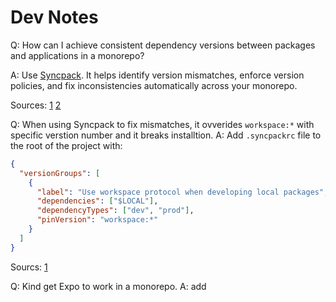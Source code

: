 # Dev Notes


Q: How can I achieve consistent dependency versions between packages and applications in a monorepo?

A: Use [Syncpack](https://jamiemason.github.io/syncpack/guide/getting-started/). It helps identify version mismatches, enforce version policies, and fix inconsistencies automatically across your monorepo.

Sources:
[1](https://www.reddit.com/r/webdev/comments/146rzbh/comment/jntjwjs/)
[2](https://turbo.build/repo/docs/crafting-your-repository/managing-dependencies#using-purpose-built-tooling)


Q: When using Syncpack to fix mismatches, it ovverides `workspace:*` with specific verstion number and it breaks installtion.
A: Add `.syncpackrc` file to the root of the project with:
```json
{
  "versionGroups": [
    {
      "label": "Use workspace protocol when developing local packages",
      "dependencies": ["$LOCAL"],
      "dependencyTypes": ["dev", "prod"],
      "pinVersion": "workspace:*"
    }
  ]
}
```

Sourcs: [1](https://jamiemason.github.io/syncpack/examples/pnpm-workspace-protocol/#_top)


Q: Kind get Expo to work in a monorepo.
A: add
